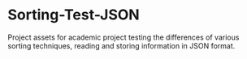 # Sorting-Test-JSON
Project assets for academic project testing the differences of various sorting techniques, reading and storing information in JSON format.
